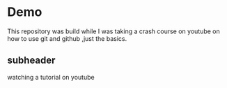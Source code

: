 # Demo

This repository was build while I was taking a crash course on youtube on how to use git and github ,just the basics.

## subheader

watching a tutorial on youtube
